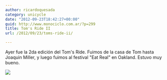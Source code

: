 ```yaml
---
author: ricardoquesada
category: unicycle
date: "2012-09-23T18:42:27+00:00"
guid: http://www.monociclo.com.ar/?p=299
title: Tom's Ride II
url: /2012/09/23/toms-ride-ii/

---
```

Ayer fue la 2da edición del Tom's Ride. Fuimos de la casa de Tom hasta Joaquin Miller, y luego fuimos al festival "Eat Real" en Oakland. Estuvo muy bueno.

![](https://lh5.googleusercontent.com/-d_l2YwIQ43g/UGdLMynaVuI/AAAAAAAApbA/rBYnMZqXG44/s800/IMG_1773.JPG)
